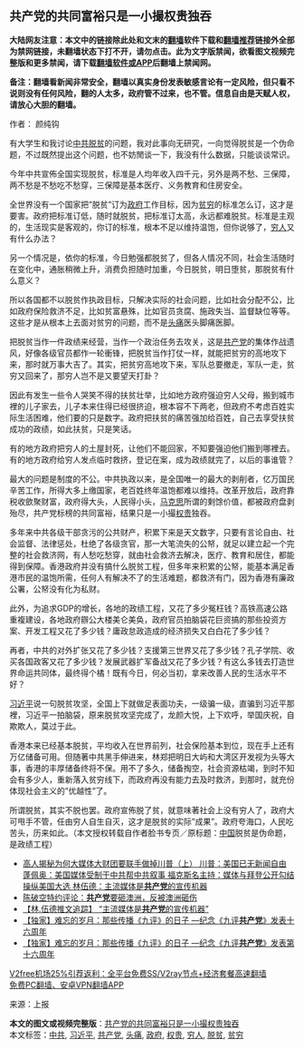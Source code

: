  <h2>共产党的共同富裕只是一小撮权贵独吞</h2> <p class="notice"><b>大陆网友注意：本文中的链接除此处和文末的<a href="https://github.com/bannedbook/fanqiang" >翻墙</a>软件下载和<a href="https://github.com/killgcd/justmysocks/blob/master/README.md">翻墙推荐</a>链接外全部为禁网链接，未翻墙状态下打不开，请勿点击。此为文字版禁闻，欲看图文视频完整版和更多禁闻，请下载<a href="https://github.com/bannedbook/fanqiang">翻墙软件或APP</a>后翻墙上禁闻网。</p><p>备注：翻墙看新闻非常安全，翻墙以真实身份发表敏感言论有一定风险，但只看不说则没有任何风险，翻的人太多，政府管不过来，也不管。信息自由是天赋人权，请放心大胆的翻墙。</b></p>  <div class="entry"> <p>作者： 颜纯钩</p> <p>有大学生和我讨论<a href="https://www.bannedbook.org/bnews/tag/%e4%b8%ad%e5%85%b1/" class="st_tag internal_tag" rel="tag" title="标签 中共 下的日志">中共</a><a href="https://www.bannedbook.org/bnews/tag/%E8%84%B1%E8%B4%AB/" class="st_tag internal_tag" rel="tag" title="标签 脱贫 下的日志">脱贫</a>的问题，我对此事向无研究，一向觉得脱贫是一个伪命题，不过既然提出这个问题，也不妨閒谈一下，我没有什么数据，只能谈谈常识。</p> <p>今年中共宣佈全国实现脱贫，标准是人均年收入四千元，另外是两不愁、三保障，两不愁是不愁吃不愁穿，三保障是基本医疗、义务教育和住房安全。</p> <p>全世界没有一个国家把&#8221;脱贫&#8221;订为<a href="https://www.bannedbook.org/bnews/tag/%e6%94%bf%e5%ba%9c/" class="st_tag internal_tag" rel="tag" title="标签 政府 下的日志">政府</a>工作目标，因为<a href="https://www.bannedbook.org/bnews/tag/%E8%B4%AB%E7%A9%B7/" class="st_tag internal_tag" rel="tag" title="标签 贫穷 下的日志">贫穷</a>的标准怎么订，这才是要害。政府把标准订低，随时就脱贫，把标准订太高，永远都难脱贫。标准是主观的，生活现实是客观的，你订的标准，根本不足以维持温饱，但你说够了，<a href="https://www.bannedbook.org/bnews/tag/%e7%a9%b7%e4%ba%ba/" class="st_tag internal_tag" rel="tag" title="标签 穷人 下的日志">穷人</a>又有什么办法？</p>  <p>另一个情况是，依你的标准，今日勉强都脱贫了，但各人情况不同，社会生活随时在变化中，通胀稍微上升，消费负担随时加重，今日脱贫，明日堕贫，那脱贫有什么意义？</p> <p>所以各国都不以脱贫作执政目标，只解决实际的社会问题，比如社会分配不公，比如政府保险救济不足，比如贫富悬殊，比如官员贪腐、施政失当、监督缺位等等。这些才是从根本上去面对贫穷的问题，而不是<a href="https://www.bannedbook.org/bnews/tag/%e5%a4%b4%e7%97%9b/" class="st_tag internal_tag" rel="tag" title="标签 头痛 下的日志">头痛</a>医头脚痛医脚。</p> <p>把脱贫当作一件政绩来经营，当作一个政治任务去攻关，这是<a href="https://www.bannedbook.org/bnews/tag/%e5%85%b1%e4%ba%a7%e5%85%9a/" class="st_tag internal_tag" rel="tag" title="标签 共产党 下的日志">共产党</a>的集体作战遗风，好像各级官员都作一轮衝锋，把脱贫当作打仗一样，就能把贫穷的高地攻下来，那时就万事大吉了。其实，把贫穷高地攻下来，军队总要撤走，军队一走，贫穷又回来了，那穷人岂不是又要望天打卦？</p> <p>因此有发生一些令人哭笑不得的扶贫壮举，比如地方政府强迫穷人父母，搬到城市裡的儿子家去，儿子本来住得已经很挤迫，根本容不下两老，但政府不考虑百姓实际生活困难，他们要的只是数字。政府把扶贫的痛苦强加给百姓，自己去享受扶贫成功的政绩，如此扶贫，只是笑话。</p>  <p>有的地方政府把穷人的土屋封死，让他们不能回家，不知要强迫他们搬到哪裡去。有的地方政府给穷人发点临时救挤，登记在案，成为政绩就完了，以后的事谁管？</p> <p>最大的问题是制度的不公。中共执政以来，是全国唯一的最大的剥削者，亿万国民辛苦工作，所得大多上缴国家，老百姓终年温饱都难以维持。改革开放后，政府靠税收歛聚财富，政府得大头，人民得小头，<span class='wp_keywordlink'><a href="https://www.bannedbook.org/forum2/topic105.html" title="《马克思的成魔之路》" target="_blank">马克思</a></span>所谓的剩馀价值，都被政府盘剥殆尽，共产党标榜的共同富裕，结果只是一小撮<a href="https://www.bannedbook.org/bnews/tag/%E6%9D%83%E8%B4%B5/" class="st_tag internal_tag" rel="tag" title="标签 权贵 下的日志">权贵</a>独吞。</p> <p>多年来中共各级干部贪污的公共财产，积累下来是天文数字，只要有言论自由、社会监督、法律惩处，杜绝了各级贪官，那一大笔流失的公帑，就足以建立起一个完整的社会救济网，有人愁吃愁穿，就由社会救济去解决，医疗、教育和居住，都能得到保障。香港政府并没有搞什么脱贫工程，但多年来积累的公帑，能基本满足香港市民的温饱所需，任何人有解决不了的生活难题，都救济有门，因为香港有廉政公署，公帑没有化为私财。</p> <p>此外，为追求GDP的增长，各地的政绩工程，又花了多少冤枉钱？高铁高速公路重複建设，各地政府辧公大楼美仑美奂，政府官员拍脑袋花巨资搞的那些投资方案、开发工程又花了多少钱？庸政怠政造成的经济损失又白白花了多少钱？</p>  <p>再者，中共的对外扩张又花了多少钱？支援第三世界又花了多少钱？孔子学院、收买各国政客又花了多少钱？发展武器扩军备战又花了多少钱？有这么多钱去打造世界命运共同体，最终得个橘！既有今日，何必当初，拿来改善人民的生活水平不好？</p> <p><a href="https://www.bannedbook.org/bnews/tag/%e4%b9%a0%e8%bf%91%e5%b9%b3/" class="st_tag internal_tag" rel="tag" title="标签 习近平 下的日志">习近平</a>说一句脱贫攻坚，全国上下就做足表面功夫，一级骗一级，直骗到习近平那裡，习近平一拍脑袋，原来脱贫攻坚完成了，龙颜大悦，上下欢呼，举国庆祝，自欺欺人，莫过于此。</p> <p>香港本来已经基本脱贫，平均收入在世界前列，社会保险基本到位，现在手上还有万亿储备可用。但随著中共黑手伸进来，林郑把明日大屿和大湾区开发视为头等大事，香港的丰厚储备终将不保。用不了多久，储备掏空，社会资源枯竭，到时不知会有多少人，重新落入贫穷线下，而政府再没有能力去及时救济，到那时，就充份体现社会主义的&#8221;优越性&#8221;了。</p> <p>所谓脱贫，其实不脱也罢。政府宣佈脱了贫，就意味著社会上没有穷人了，政府大可甩手不管，任由穷人自生自灭，这才是脱贫的实际&#8221;成果&#8221;。政府夸海口，人民吃苦头，历来如此。（本文授权转载自作者脸书专页／原标题：<span class='wp_keywordlink_affiliate'><a href="https://www.bannedbook.org/" title="中国" target="_blank">中国</a></span>脱贫是伪命题，是政绩工程）</p>  <ul class='op-related-articles' title='相关阅读'> <li><a href='https://www.bannedbook.org/bnews/comments/20201225/1454454.html' target='_blank'>高人揭秘为何大媒体大财团要联手做掉川普（上） 川普：美国已无新闻自由 蓬佩奥：美国媒体受制于中共帮中共叙事 福克斯名主持：媒体与拜登公开勾结操纵美国大选 林伍德：主流媒体是<b>共产党</b>的宣传机器</a></li> <li><a href='https://www.bannedbook.org/bnews/cbnews/20201224/1453771.html' target='_blank'>陈破空特约评论：<b>共产党</b>要砸澳洲，反被澳洲砸伤</a></li> <li><a href='https://www.bannedbook.org/bnews/comments/20201222/1452490.html' target='_blank'>【林.伍德推文追踪】 “主流媒体是<b>共产党</b>的宣传机器”</a></li> <li><a href='https://www.bannedbook.org/bnews/comments/20201221/1452268.html' target='_blank'>【独家】难忘的岁月：那些传播《九评》的日子 —纪念《九评<b>共产党</b>》发表十六周年</a></li> <li><a href='https://www.bannedbook.org/bnews/comments/20201221/1452245.html' target='_blank'>【独家】难忘的岁月：那些传播《九评》的日子 —纪念《九评<b>共产党</b>》发表第十六周年</a></li> </ul> <p class="texttj"> <a href="https://github.com/bannedbook/fanqiang/wiki/V2ray%E6%9C%BA%E5%9C%BA" target="_blank">V2free机场25%引荐返利：全平台免费SS/V2ray节点+经济套餐高速翻墙</a><br/> <a href="https://github.com/bannedbook/fanqiang/wiki/%E7%A6%81%E9%97%BB%E7%BD%91%E5%AE%89%E5%8D%93%E7%BF%BB%E5%A2%99%E6%96%B0%E9%97%BBAPP" target="_blank">免费PC翻墙、安卓VPN翻墙APP</a></p><p> 来源：上报 </p><a name='sharetosocial'></a>       <div><b>本文的图文或视频完整版</b>：<a href='https://www.bannedbook.org/bnews/comments/20201227/1455764.html'>共产党的共同富裕只是一小撮权贵独吞</a></div>  </div><!--END ENTRY--> <div class="postfooter"> <div>本文标签：<a href="https://www.bannedbook.org/bnews/tag/%e4%b8%ad%e5%85%b1/" rel="tag">中共</a>, <a href="https://www.bannedbook.org/bnews/tag/%e4%b9%a0%e8%bf%91%e5%b9%b3/" rel="tag">习近平</a>, <a href="https://www.bannedbook.org/bnews/tag/%e5%85%b1%e4%ba%a7%e5%85%9a/" rel="tag">共产党</a>, <a href="https://www.bannedbook.org/bnews/tag/%e5%a4%b4%e7%97%9b/" rel="tag">头痛</a>, <a href="https://www.bannedbook.org/bnews/tag/%e6%94%bf%e5%ba%9c/" rel="tag">政府</a>, <a href="https://www.bannedbook.org/bnews/tag/%E6%9D%83%E8%B4%B5/" rel="tag">权贵</a>, <a href="https://www.bannedbook.org/bnews/tag/%e7%a9%b7%e4%ba%ba/" rel="tag">穷人</a>, <a href="https://www.bannedbook.org/bnews/tag/%E8%84%B1%E8%B4%AB/" rel="tag">脱贫</a>, <a href="https://www.bannedbook.org/bnews/tag/%E8%B4%AB%E7%A9%B7/" rel="tag">贫穷</a></div>  </div><!--END POSTFOOTER--> 